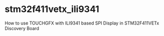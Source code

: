 # stm32f411vetx_ili9341

How to use TOUCHGFX with ILI9341 based SPI Display in STM32F411VETx Discovery Board

